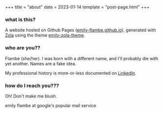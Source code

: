 +++
title = "about"
date = 2023-01-14
template = "post-page.html"
+++

### what is this?

A website hosted on Github Pages ([emily-flambe.github.io](https://github.com/emily-flambe/emily-flambe.github.io)), generated with [Zola](https://github.com/getzola/zola) using the theme [emily-zola-theme](https://github.com/kyoheiu/emily_zola_theme).

### who are you??

Flambe (she/her). I was born with a different name, and I'll probably die with yet another. Names are a fake idea.

My professional history is more-or-less documented on [LinkedIn](https://www.linkedin.com/in/emilycogsdill/).

### how do I reach you???

Oh! Don't make me blush.

emily flambe at google's popular mail service